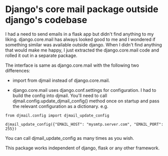 Django's core mail package outside django's codebase
====================================================

I had a need to send emails in a flask app but didn't find anything to my liking.
django.core.mail has always looked good to me and I wondered if something
similar was available outside django. When I didn't find anything that would
make me happy, I just extracted the django.core.mail code and rolled it out in
a separate package.

The interface is same as django.core.mail with the following two differences:

* import from djmail instead of django.core.mail.

* django.core.mail uses django.conf.settings for configuration. I had to build
the config into djmail. You'll need to call djmail.config.update_djmail_config()
method once on startup and pass the relevant configuration as a dictionary. e.g.

```
from djmail.config import djmail_update_config

djmail_update_config({"EMAIL_HOST": "mysmtp.server.com", "EMAIL_PORT": 255})
```

You can call djmail_update_config as many times as you wish.

This package works independent of django, flask or any other framework.
